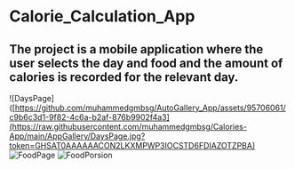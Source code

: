 # Calorie_Calculation_App
## The project is a mobile application where the user selects the day and food and the amount of calories is recorded for the relevant day.

![DaysPage]([https://github.com/muhammedgmbsg/AutoGallery_App/assets/95706061/c9b6c3d1-9f82-4c6a-b2af-876b9902f4a3](https://raw.githubusercontent.com/muhammedgmbsg/Calories-App/main/AppGallery/DaysPage.jpg?token=GHSAT0AAAAAACON2LKXMPWP3IOCSTD6FDIAZOTZPBA)
![FoodPage](https://github.com/muhammedgmbsg/AutoGallery_App/assets/95706061/9fc74bd2-36f4-47a8-86d7-476f8dd4a278)
![FoodPorsion](https://github.com/muhammedgmbsg/AutoGallery_App/assets/95706061/f0a321a7-84df-4a2d-ad77-6809ce92553e)
